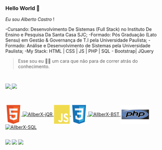 ### **Hello World** 👋 
_Eu sou Alberto Castro_ !  

-Cursando: Desenvolvimento De Sistemas (Full Stack) no Instituto De Ensino e Pesquisa Da Santa Casa SJC;
-Formado: Pós Graduação (Lato Sensu) em Gestão & Governança de T.I pela Universidade Paulista;
-Formado: Análise e Desenvolvimento de Sistemas pela Universidade Paulista;
-My Stack: HTML | CSS | JS | PHP | SQL - Bootstrap| JQuery 


 > Esse sou eu 🙋‍♂️ um cara que não para de correr atrás do conhecimento.

 <br><div>
  <a href="https://github.com/AllberX">
  <img height="120em" src="https://github-readme-stats.vercel.app/api?username=AllberX&show_icons=true&theme=chartreuse-dark&include_all_commits=true&count_private=true"/>
 <img height="120em" src="https://github-readme-stats.vercel.app/api/top-langs/?username=AllberX&layout=compact&langs_count=16&theme=chartreuse-dark"/>
      </div> 
  
  ##
  
  <div style="display: inline_block"><br>
  <img align="center" alt="AllberX-HTML" height="60" width="50" src="https://raw.githubusercontent.com/devicons/devicon/master/icons/html5/html5-original.svg">
  <img align="center" alt="AllberX-jQR" height="40" width="125" src="https://img.shields.io/badge/jQuery-0769AD?style=for-the-badge&logo=jquery&logoColor=white"> 
  <img align="center" alt="AllberX-Js" height="60" width="50" src="https://raw.githubusercontent.com/devicons/devicon/master/icons/javascript/javascript-plain.svg"> 
  <img align="center" alt="AllberX-CSS" height="60" width="50" src="https://raw.githubusercontent.com/devicons/devicon/master/icons/css3/css3-original.svg">
  <img align="center" alt="AllberX-BST" height="40" width="125" src="https://img.shields.io/badge/Bootstrap-563D7C?style=for-the-badge&logo=bootstrap&logoColor=white">
  <img align="center" alt="AllberX-PHP" height="60" width="90" src="https://raw.githubusercontent.com/devicons/devicon/master/icons/php/php-original.svg"> 
  <img align="center" alt="AllberX-SQL" height="40" width="125" src="https://img.shields.io/badge/MySQL-00000F?style=for-the-badge&logo=mysql&logoColor=white"> 
</div>
  
  
  ##
  
  <div>
 <a href="https://www.youtube.com/channel/UCHQFhmUvPmasvEBKBTFUXuQ/videos" target="_blank"><img src="https://img.shields.io/badge/YouTube-FF0000?style=for-the-badge&logo=youtube&logoColor=white" target="_blank"></a>
 <a href = "mailto:allber.analista@gmail.com"><img src="https://img.shields.io/badge/-Gmail-%23333?style=for-the-badge&logo=gmail&logoColor=white" target="_blank"></a>
  <a href="https://www.linkedin.com/in/albertocastrosilva/" target="_blank"><img src="https://img.shields.io/badge/-LinkedIn-%230077B5?style=for-the-badge&logo=linkedin&logoColor=white" target="_blank"></a>

